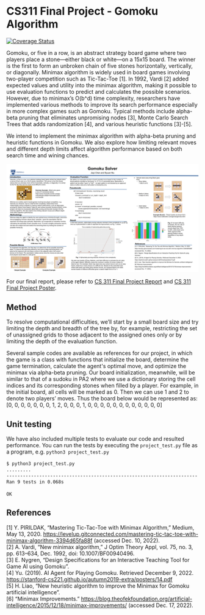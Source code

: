 # CS311 Final Project - Gomoku Algorithm

[![Coverage Status](https://coveralls.io/repos/github/YOUR_GITHUB_USERNAME/YOUR_REPOSITORY_NAME/badge.svg?branch=master)](https://coveralls.io/github/YOUR_GITHUB_USERNAME/YOUR_REPOSITORY_NAME?branch=master)

Gomoku, or five in a row, is an abstract strategy board game where two players place a stone—either black or white—on a 15x15 board. The winner is the first to form an unbroken chain of five stones horizontally, vertically, or diagonally. Minimax algorithm is widely used in board games involving two-player competition such as Tic-Tac-Toe [1]. In 1992, Vardi [2] added expected values and utility into the minimax algorithm, making it possible to use evaluation functions to predict and calculates the possible scenarios. However, due to minimax’s O(b^d) time complexity, researchers have implemented various methods to improve its search performance especially in more complex games such as Gomoku. Typical methods include alpha-beta pruning that eliminates unpromising nodes [3], Monte Carlo Search Trees that adds randomization [4], and various heuristic functions [3]-[5]. 

We intend to implement the minimax algorithm with alpha-beta pruning and heuristic functions in Gomoku. We also explore how limiting relevant moves and different depth limits affect algorithm performance based on both search time and wining chances. 

![CS 311 Final Project Poster](https://github.com/cjy-2001/cs311-gomoku/blob/main/CS%20311%20Final%20Project%20Poster%20(PNG).png)

For our final report, please refer to [CS 311 Final Project Report](https://github.com/cjy-2001/cs311-gomoku/blob/main/CS%20311%20Final%20Project%20Report.pdf) and [CS 311 Final Project Poster](https://github.com/cjy-2001/cs311-gomoku/blob/main/CS%20311%20Final%20Project%20Poster.pdf).

## Method

To resolve computational difficulties, we’ll start by a small board size and try limiting the depth and breadth of the tree by, for example, restricting the set of unassigned grids to those adjacent to the assigned ones only or by limiting the depth of the evaluation function. 

Several sample codes are available as references for our project, in which the game is a class with functions that initialize the board, determine the game termination, calculate the agent's optimal move, and optimize the minimax via alpha-beta pruning. Our board initialization, meanwhile, will be similar to that of a sudoku in PA2 where we use a dictionary storing the cell indices and its corresponding stones when filled by a player.  For example, in the initial board, all cells will be marked as 0. Then we can use 1 and 2 to denote two players’ moves. Thus the board below would be represented as:
 [0, 0, 0, 0, 0, 
  0, 0, 1, 2, 0,
  0, 0, 1, 0, 0, 
  0, 0, 0, 0, 0,
  0, 0, 0, 0, 0]


## Unit testing

We have also included multiple tests to evaluate our code and resulted performance.
You can run the tests by executing the `project_test.py` file as a program, e.g. `python3 project_test.py`

```
$ python3 project_test.py
.........
----------------------------------------------------------------------
Ran 9 tests in 0.068s

OK
```

## References

[1] Y. PIRILDAK, “Mastering Tic-Tac-Toe with Minimax Algorithm,” Medium, May 13, 2020. https://levelup.gitconnected.com/mastering-tic-tac-toe-with-minimax-algorithm-3394d65fa88f (accessed Dec. 10, 2022).<br />
[2] A. Vardi, “New minimax algorithm,” J Optim Theory Appl, vol. 75, no. 3, pp. 613–634, Dec. 1992, doi: 10.1007/BF00940496.<br />
[3] E. Nygren, “Design Specifications for an Interactive Teaching Tool for Game AI using Gomoku”.<br />
[4] Yu. (2019). AI Agent for Playing Gomoku. Retrieved December 9, 2022. https://stanford-cs221.github.io/autumn2019-extra/posters/14.pdf<br />
[5] H. Liao, “New heuristic algorithm to improve the Minimax for Gomoku artificial intelligence”.<br />
[6] “Minimax Improvements.” https://blog.theofekfoundation.org/artificial-intelligence/2015/12/18/minimax-improvements/ (accessed Dec. 17, 2022).<br />
